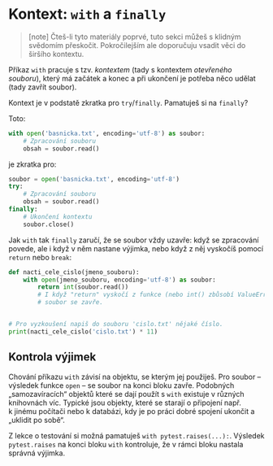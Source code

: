 
# Kontext: `with` a `finally`

> [note]
> Čteš-li tyto materiály poprvé, tuto sekci můžeš s klidným svědomím přeskočit.
> Pokročilejším ale doporučuju vsadit věci do širšího kontextu.

Příkaz `with` pracuje s tzv. *kontextem* (tady s kontextem *otevřeného
souboru*), který má začátek a konec a při ukončení je potřeba něco udělat
(tady zavřít soubor).

Kontext je v podstatě zkratka pro `try`/`finally`. Pamatuješ si na `finally`?

Toto:

```python
with open('basnicka.txt', encoding='utf-8') as soubor:
    # Zpracování souboru
    obsah = soubor.read()
```

je zkratka pro:

```python
soubor = open('basnicka.txt', encoding='utf-8')
try:
    # Zpracování souboru
    obsah = soubor.read()
finally:
    # Ukončení kontextu
    soubor.close()
```

Jak `with` tak `finally` zaručí, že se soubor vždy uzavře:
když se zpracování povede, ale i když v něm nastane výjimka,
nebo když z něj vyskočíš pomocí `return` nebo `break`:

```python
def nacti_cele_cislo(jmeno_souboru):
    with open(jmeno_souboru, encoding='utf-8') as soubor:
        return int(soubor.read())
        # I když "return" vyskočí z funkce (nebo int() zbůsobí ValueError),
        # soubor se zavře.


# Pro vyzkoušení napiš do souboru 'cislo.txt' nějaké číslo.
print(nacti_cele_cislo('cislo.txt') * 11)
```


## Kontrola výjimek

Chování příkazu `with` závisí na objektu, se kterým jej použiješ.
Pro soubor – výsledek funkce `open` – se soubor na konci bloku zavře.
Podobných „samozavíracích“ objektů které se dají použít s `with` existuje
v různých knihovnách víc.
Typické jsou objekty, které se starají o připojení např. k jinému počítači
nebo k databázi, kdy je po práci dobré spojení ukončit a „uklidit po sobě“.

Z lekce o testování si možná pamatuješ `with pytest.raises(...):`.
Výsledek `pytest.raises` na konci bloku `with` kontroluje, že v rámci bloku
nastala správná výjimka.
